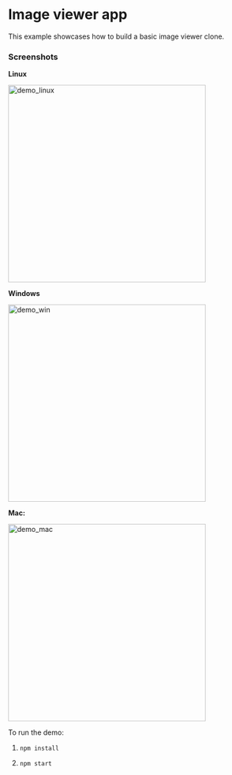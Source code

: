 # Image viewer app

This example showcases how to build a basic image viewer clone.

### Screenshots

**Linux**

<img alt="demo_linux" src="hhttps://github.com/nodegui/examples/raw/master/react-nodegui/image-view/image_view_linux.png" height="400" />

**Windows**

<img alt="demo_win" src="hhttps://github.com/nodegui/examples/raw/master/react-nodegui/image-view/image_view_win.jpg" height="400" />

**Mac:**

<img alt="demo_mac" src="hhttps://github.com/nodegui/examples/raw/master/react-nodegui/image-view/image_view_mac.png" height="400" />

To run the demo:

1. `npm install`

2. `npm start`
